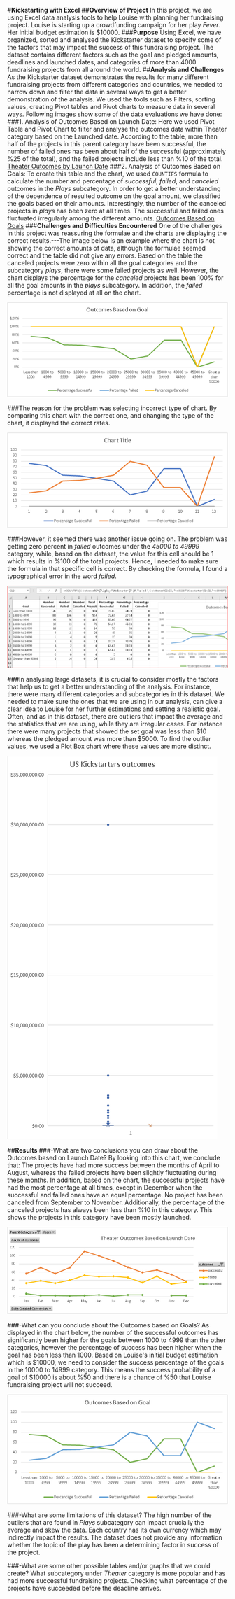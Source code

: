 #**Kickstarting with Excel**
##**Overview of Project**
In this project, we are using Excel data analysis tools to help Louise with planning her fundraising project. Louise is starting up a crowdfunding campaign for her play *Fever*. Her initial budget estimation is $10000.
###**Purpose**
Using Excel, we have organized, sorted and analysed the Kickstarter dataset to specify some of the factors that may impact the success of this fundraising project. The dataset contains different factors such as the goal and pledged amounts, deadlines and launched dates, and categories of more than 4000 fundraising projects from all around the world.
##**Analysis and Challenges**
As the Kickstarter dataset demonstrates the results for many different fundraising projects from different categories and countries, we needed to narrow down and filter the data in several ways to get a better demonstration of the analysis. We used the tools such as Filters, sorting values, creating Pivot tables and Pivot charts to measure data in several ways. Following images show some of the data evaluations we have done:
###1. Analysis of Outcomes Based on Launch Date: Here we used Pivot Table and Pivot Chart to filter and analyse the outcomes data within Theater category based on the Launched date. According to the table, more than half of the projects in this parent category have been successful, the number of failed ones has been about half of the successful (approximately %25 of the total), and the failed projects include less than %10 of the total.
[Theater Outcomes by Launch Date](https://github.com/zkt2018/kickstarter-analysis/blob/main/Kickstarter_Challenge.xlsx)
###2. Analysis of Outcomes Based on Goals: To create this table and the chart, we used `COUNTIFS` formula to calculate the number and percentage of *successful*, *failed*, and *canceled* outcomes in the *Plays* subcategory. In order to get a better understanding of the dependence of resulted outcome on the goal amount, we classified the goals based on their amounts. Interestingly, the number of the canceled projects in *plays* has been zero at all times. The successful and failed  ones fluctuated irregularly among the different amounts.
[Outcomes Based on Goals](https://github.com/zkt2018/kickstarter-analysis/blob/main/Kickstarter_Challenge.xlsx)
###**Challenges and Difficulties Encountered**
One of the challenges in this project was reassuring the formulae and the charts are displaying the correct results.---The image below is an example where the chart is not showing the correct amounts of data, although the formulae seemed correct and the table did not give any errors. Based on the table the canceled projects were zero within all the goal categories and the subcategory *plays*, there were some failed projects as well. However, the chart displays the percentage for the *canceled* projects has been 100% for all the goal amounts in the *plays* subcategory. In addition, the *failed* percentage is not displayed at all on the chart.

![Outcomes_vs_Goals_Wrong](https://github.com/zkt2018/kickstarter-analysis/blob/main/resources/Outcomes_vs_Goals_Wrong.png)

###The reason for the problem was selecting incorrect type of chart. By comparing this chart with the correct one, and changing the type of the chart, it displayed the correct rates.

![Outcomes_vs_Goals_Wrong_2](https://github.com/zkt2018/kickstarter-analysis/blob/main/resources/Outcomes_vs_Goals_Wrong_2.png)

###However, it seemed there was another issue going on. The problem was getting zero percent in *failed* outcomes under the *45000 to 49999* category, while, based on the dataset, the value for this cell should be 1 which results in %100 of the total projects. Hence, I needed to make sure the formula in that specific cell is correct. By checking the formula, I found a typographical error in the word *failed*. 

![Outcomes_vs_Goals_Wrong_Typo](https://github.com/zkt2018/kickstarter-analysis/blob/main/resources/Outcomes_vs_Goals_Wrong_Typo.png)

###In analysing large datasets, it is crucial to consider mostly the factors that help us to get a better understanding of the analysis. For instance, there were many different categories and subcategories in this dataset. We needed to make sure the ones that we are using in our analysis, can give a clear idea to Louise for her further estimations and setting a realistic goal.
Often, and as in this dataset, there are outliers that impact the average and the statistics that we are using, while they are irregular cases. For instance there were many projects that showed the set goal was less than $10 whereas the pledged amount was more than $5000. To find the outlier values, we used a Plot Box chart where these values are more distinct.

![Plot_Box](https://github.com/zkt2018/kickstarter-analysis/blob/main/resources/Plot_Box.png)


##**Results**
###-What are two conclusions you can draw about the Outcomes based on Launch Date?
By looking into this chart, we conclude that:
The projects have had more success between the months of April to August, whereas the failed projects have been slightly fluctuating during these months. In addition, based on the chart, the successful projects have had the most percentage at all times, except in December when the successful and failed ones have an equal percentage.
No project has been canceled from September to November. Additionally, the percentage of the canceled projects has always been less than %10 in this category. This shows the projects in this category have been mostly launched.

![Theater_Outcomes_vs_Launch](https://github.com/zkt2018/kickstarter-analysis/blob/main/resources/Theater_Outcomes_vs_Launch.png)

###-What can you conclude about the Outcomes based on Goals?
As displayed in the chart below, the number of the successful outcomes has significantly been higher for the goals between 1000 to 4999 than the other categories, however the percentage of success has been higher when the goal has been less than 1000. Based on Louise's initial budget estimation which is $10000, we need to consider the success percentage of the goals in the 10000 to 14999 category. This means the success probability of a goal of $10000 is about %50 and there is a chance of %50 that Louise fundraising project will not succeed.

![Outcomes_vs_Goals](https://github.com/zkt2018/kickstarter-analysis/blob/main/resources/Outcomes_vs_Goals.png)

###-What are some limitations of this dataset?
The high number of the outliers that are found in *Plays* subcategory can impact crucially the average and skew the data.
Each country has its own currency which may indirectly impact the results.
The dataset does not provide any information whether the topic of the play has been a determining factor in success of the project.

###-What are some other possible tables and/or graphs that we could create?
What subcategory under *Theater* category is more popular and has had more successful fundraising projects.
Checking what percentage of the projects have succeeded before the deadline arrives.
